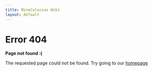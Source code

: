```yaml
---
title: MineColonies Wiki
layout: default
---
```

<style type="text/css" media="screen">
  .container {
    text-align: center;
  }
</style>

# Error 404

**Page not found :(**

The requested page could not be found. Try going to our [homepage](../../index)
